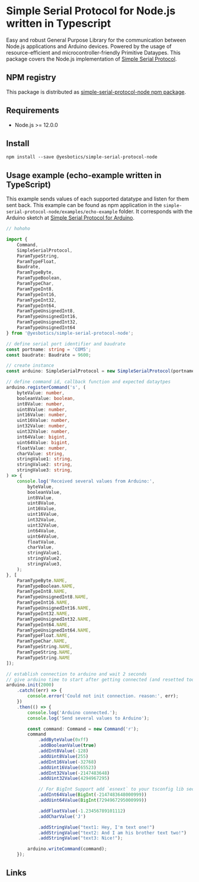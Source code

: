 # Simple Serial Protocol for Node.js written in Typescript

Easy and robust General Purpose Library for the communication between Node.js applications and Arduino devices.
Powered by the usage of resource-efficient and microcontroller-friendly Primitive Dataypes.
This package covers the Node.js implementation of [Simple Serial Protocol].

## NPM registry
This package is distributed as [simple-serial-protocol-node npm package].

## Requirements
* Node.js >= 12.0.0 

## Install
```npm
npm install --save @yesbotics/simple-serial-protocol-node
```
 
## Usage example (echo-example written in TypeScript)
This example sends values of each supported datatype and listen for them sent back. 
This example can be found as npm application in the `simple-serial-protocol-node/examples/echo-example` folder.
It corresponds with the Arduino sketch at [Simple Serial Protocol for Arduino].

<!-- embedme examples/echo-example/echo-example.ts -->

```ts
// hohoho

import {
    Command,
    SimpleSerialProtocol,
    ParamTypeString,
    ParamTypeFloat,
    Baudrate,
    ParamTypeByte,
    ParamTypeBoolean,
    ParamTypeChar,
    ParamTypeInt8,
    ParamTypeInt16,
    ParamTypeInt32,
    ParamTypeInt64,
    ParamTypeUnsignedInt8,
    ParamTypeUnsignedInt16,
    ParamTypeUnsignedInt32,
    ParamTypeUnsignedInt64
} from '@yesbotics/simple-serial-protocol-node';

// define serial port identifier and baudrate
const portname: string = 'COM5';
const baudrate: Baudrate = 9600;

// create instance
const arduino: SimpleSerialProtocol = new SimpleSerialProtocol(portname, baudrate);

// define command id, callback function and expected dataytpes
arduino.registerCommand('s', (
    byteValue: number,
    booleanValue: boolean,
    int8Value: number,
    uint8Value: number,
    int16Value: number,
    uint16Value: number,
    int32Value: number,
    uint32Value: number,
    int64Value: bigint,
    uint64Value: bigint,
    floatValue: number,
    charValue: string,
    stringValue1: string,
    stringValue2: string,
    stringValue3: string,
) => {
    console.log('Received several values from Arduino:',
        byteValue,
        booleanValue,
        int8Value,
        uint8Value,
        int16Value,
        uint16Value,
        int32Value,
        uint32Value,
        int64Value,
        uint64Value,
        floatValue,
        charValue,
        stringValue1,
        stringValue2,
        stringValue3,
    );
}, [
    ParamTypeByte.NAME,
    ParamTypeBoolean.NAME,
    ParamTypeInt8.NAME,
    ParamTypeUnsignedInt8.NAME,
    ParamTypeInt16.NAME,
    ParamTypeUnsignedInt16.NAME,
    ParamTypeInt32.NAME,
    ParamTypeUnsignedInt32.NAME,
    ParamTypeInt64.NAME,
    ParamTypeUnsignedInt64.NAME,
    ParamTypeFloat.NAME,
    ParamTypeChar.NAME,
    ParamTypeString.NAME,
    ParamTypeString.NAME,
    ParamTypeString.NAME
]);

// establish connection to arduino and wait 2 seconds
// give arduino time to start after getting connected (and resetted too)
arduino.init(2000)
    .catch((err) => {
        console.error('Could not init connection. reason:', err);
    })
    .then(() => {
        console.log('Arduino connected.');
        console.log('Send several values to Arduino');

        const command: Command = new Command('r');
        command
            .addByteValue(0xff)
            .addBooleanValue(true)
            .addInt8Value(-128)
            .addUint8Value(255)
            .addInt16Value(-32768)
            .addUint16Value(65523)
            .addInt32Value(-2147483648)
            .addUint32Value(4294967295)

            // For BigInt Support add `esnext` to your tsconfig lib section
            .addInt64Value(BigInt(-2147483648000999))
            .addUint64Value(BigInt(7294967295000999))

            .addFloatValue(-1.23456789101112)
            .addCharValue('J')

            .addStringValue("text1: Hey, I'm text one!")
            .addStringValue("text2: And I am his brother text two!")
            .addStringValue("text3: Nice!");

        arduino.writeCommand(command);
    });

```

## Links
[Simple Serial Protocol]:https://gitlab.com/yesbotics/simple-serial-protocol/simple-serial-protocol-docs
[simple-serial-protocol-node npm package]:https://www.npmjs.com/package/@yesbotics/simple-serial-protocol-node
[Simple Serial Protocol for Arduino]:https://gitlab.com/yesbotics/simple-serial-protocol/simple-serial-protocol-arduino
[Arduino IDE]:https://www.arduino.cc/en/main/software
[Arduino-CLI]:https://github.com/arduino/arduino-cli
[IntervalCallback]:https://gitlab.com/yesbotics/libs/arduino/interval-callback
